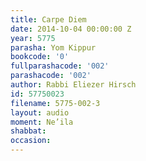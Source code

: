 ```yaml
---
title: Carpe Diem
date: 2014-10-04 00:00:00 Z
year: 5775
parasha: Yom Kippur
bookcode: '0'
fullparashacode: '002'
parashacode: '002'
author: Rabbi Eliezer Hirsch
id: 57750023
filename: 5775-002-3
layout: audio
moment: Ne’ila
shabbat: 
occasion: 
---
```


